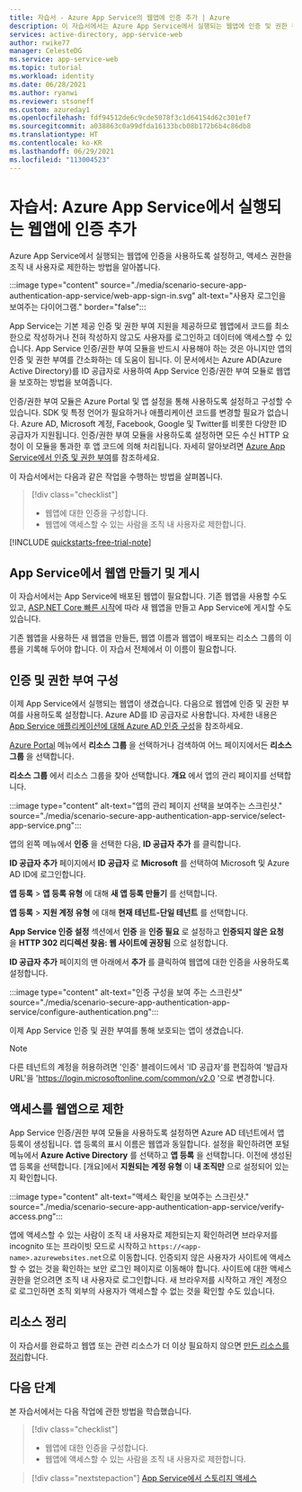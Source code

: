 ```yaml
---
title: 자습서 - Azure App Service의 웹앱에 인증 추가 | Azure
description: 이 자습서에서는 Azure App Service에서 실행되는 웹앱에 인증 및 권한 부여를 사용하도록 설정하는 방법에 대해 알아봅니다. 웹앱에 액세스할 수 있는 사람을 조직 내 사용자로 제한합니다.
services: active-directory, app-service-web
author: rwike77
manager: CelesteDG
ms.service: app-service-web
ms.topic: tutorial
ms.workload: identity
ms.date: 06/28/2021
ms.author: ryanwi
ms.reviewer: stsoneff
ms.custom: azureday1
ms.openlocfilehash: fdf94512de6c9cde5078f3c1d64154d62c301ef7
ms.sourcegitcommit: a038863c0a99dfda16133bcb08b172b6b4c86db8
ms.translationtype: HT
ms.contentlocale: ko-KR
ms.lasthandoff: 06/29/2021
ms.locfileid: "113004523"
---
```

# <a name="tutorial-add-authentication-to-your-web-app-running-on-azure-app-service"></a>자습서: Azure App Service에서 실행되는 웹앱에 인증 추가

Azure App Service에서 실행되는 웹앱에 인증을 사용하도록 설정하고, 액세스 권한을 조직 내 사용자로 제한하는 방법을 알아봅니다.

:::image type="content" source="./media/scenario-secure-app-authentication-app-service/web-app-sign-in.svg" alt-text="사용자 로그인을 보여주는 다이어그램." border="false":::

App Service는 기본 제공 인증 및 권한 부여 지원을 제공하므로 웹앱에서 코드를 최소한으로 작성하거나 전혀 작성하지 않고도 사용자를 로그인하고 데이터에 액세스할 수 있습니다. App Service 인증/권한 부여 모듈을 반드시 사용해야 하는 것은 아니지만 앱의 인증 및 권한 부여를 간소화하는 데 도움이 됩니다. 이 문서에서는 Azure AD(Azure Active Directory)를 ID 공급자로 사용하여 App Service 인증/권한 부여 모듈로 웹앱을 보호하는 방법을 보여줍니다.

인증/권한 부여 모듈은 Azure Portal 및 앱 설정을 통해 사용하도록 설정하고 구성할 수 있습니다. SDK 및 특정 언어가 필요하거나 애플리케이션 코드를 변경할 필요가 없습니다. Azure AD, Microsoft 계정, Facebook, Google 및 Twitter를 비롯한 다양한 ID 공급자가 지원됩니다. 인증/권한 부여 모듈을 사용하도록 설정하면 모든 수신 HTTP 요청이 이 모듈을 통과한 후 앱 코드에 의해 처리됩니다. 자세히 알아보려면 [Azure App Service에서 인증 및 권한 부여](overview-authentication-authorization.md)를 참조하세요.

이 자습서에서는 다음과 같은 작업을 수행하는 방법을 살펴봅니다.

> [!div class="checklist"]
>
> * 웹앱에 대한 인증을 구성합니다.
> * 웹앱에 액세스할 수 있는 사람을 조직 내 사용자로 제한합니다.

[!INCLUDE [quickstarts-free-trial-note](../../includes/quickstarts-free-trial-note.md)]

## <a name="create-and-publish-a-web-app-on-app-service"></a>App Service에서 웹앱 만들기 및 게시

이 자습서에서는 App Service에 배포된 웹앱이 필요합니다. 기존 웹앱을 사용할 수도 있고, [ASP.NET Core 빠른 시작](quickstart-dotnetcore.md)에 따라 새 웹앱을 만들고 App Service에 게시할 수도 있습니다.

기존 웹앱을 사용하든 새 웹앱을 만들든, 웹앱 이름과 웹앱이 배포되는 리소스 그룹의 이름을 기록해 두어야 합니다. 이 자습서 전체에서 이 이름이 필요합니다. 

## <a name="configure-authentication-and-authorization"></a>인증 및 권한 부여 구성

이제 App Service에서 실행되는 웹앱이 생겼습니다. 다음으로 웹앱에 인증 및 권한 부여를 사용하도록 설정합니다. Azure AD를 ID 공급자로 사용합니다. 자세한 내용은 [App Service 애플리케이션에 대해 Azure AD 인증 구성](configure-authentication-provider-aad.md)을 참조하세요.

[Azure Portal](https://portal.azure.com) 메뉴에서 **리소스 그룹** 을 선택하거나 검색하여 어느 페이지에서든 **리소스 그룹** 을 선택합니다.

**리소스 그룹** 에서 리소스 그룹을 찾아 선택합니다. **개요** 에서 앱의 관리 페이지를 선택합니다.

:::image type="content" alt-text="앱의 관리 페이지 선택을 보여주는 스크린샷." source="./media/scenario-secure-app-authentication-app-service/select-app-service.png":::

앱의 왼쪽 메뉴에서 **인증** 을 선택한 다음, **ID 공급자 추가** 를 클릭합니다.

**ID 공급자 추가** 페이지에서 **ID 공급자** 로 **Microsoft** 를 선택하여 Microsoft 및 Azure AD ID에 로그인합니다.

**앱 등록** > **앱 등록 유형** 에 대해 **새 앱 등록 만들기** 를 선택합니다.

**앱 등록** > **지원 계정 유형** 에 대해 **현재 테넌트-단일 테넌트** 를 선택합니다.

**App Service 인증 설정** 섹션에서 **인증** 을 **인증 필요** 로 설정하고 **인증되지 않은 요청** 을 **HTTP 302 리디렉션 찾음: 웹 사이트에 권장됨** 으로 설정합니다.

**ID 공급자 추가** 페이지의 맨 아래에서 **추가** 를 클릭하여 웹앱에 대한 인증을 사용하도록 설정합니다.

:::image type="content" alt-text="인증 구성을 보여 주는 스크린샷" source="./media/scenario-secure-app-authentication-app-service/configure-authentication.png":::

이제 App Service 인증 및 권한 부여를 통해 보호되는 앱이 생겼습니다.

> [!NOTE]
> 다른 테넌트의 계정을 허용하려면 '인증' 블레이드에서 'ID 공급자'를 편집하여 '발급자 URL'을 'https://login.microsoftonline.com/common/v2.0 '으로 변경합니다.
>

## <a name="verify-limited-access-to-the-web-app"></a>액세스를 웹앱으로 제한

App Service 인증/권한 부여 모듈을 사용하도록 설정하면 Azure AD 테넌트에서 앱 등록이 생성됩니다. 앱 등록의 표시 이름은 웹앱과 동일합니다. 설정을 확인하려면 포털 메뉴에서 **Azure Active Directory** 를 선택하고 **앱 등록** 을 선택합니다. 이전에 생성된 앱 등록을 선택합니다. [개요]에서 **지원되는 계정 유형** 이 **내 조직만** 으로 설정되어 있는지 확인합니다.

:::image type="content" alt-text="액세스 확인을 보여주는 스크린샷." source="./media/scenario-secure-app-authentication-app-service/verify-access.png":::

앱에 액세스할 수 있는 사람이 조직 내 사용자로 제한되는지 확인하려면 브라우저를 incognito 또는 프라이빗 모드로 시작하고 `https://<app-name>.azurewebsites.net`으로 이동합니다. 인증되지 않은 사용자가 사이트에 액세스할 수 없는 것을 확인하는 보안 로그인 페이지로 이동해야 합니다. 사이트에 대한 액세스 권한을 얻으려면 조직 내 사용자로 로그인합니다. 새 브라우저를 시작하고 개인 계정으로 로그인하면 조직 외부의 사용자가 액세스할 수 없는 것을 확인할 수도 있습니다.

## <a name="clean-up-resources"></a>리소스 정리

이 자습서를 완료하고 웹앱 또는 관련 리소스가 더 이상 필요하지 않으면 [만든 리소스를 정리](scenario-secure-app-clean-up-resources.md)합니다.

## <a name="next-steps"></a>다음 단계

본 자습서에서는 다음 작업에 관한 방법을 학습했습니다.

> [!div class="checklist"]
>
> * 웹앱에 대한 인증을 구성합니다.
> * 웹앱에 액세스할 수 있는 사람을 조직 내 사용자로 제한합니다.

> [!div class="nextstepaction"]
> [App Service에서 스토리지 액세스](scenario-secure-app-access-storage.md)
